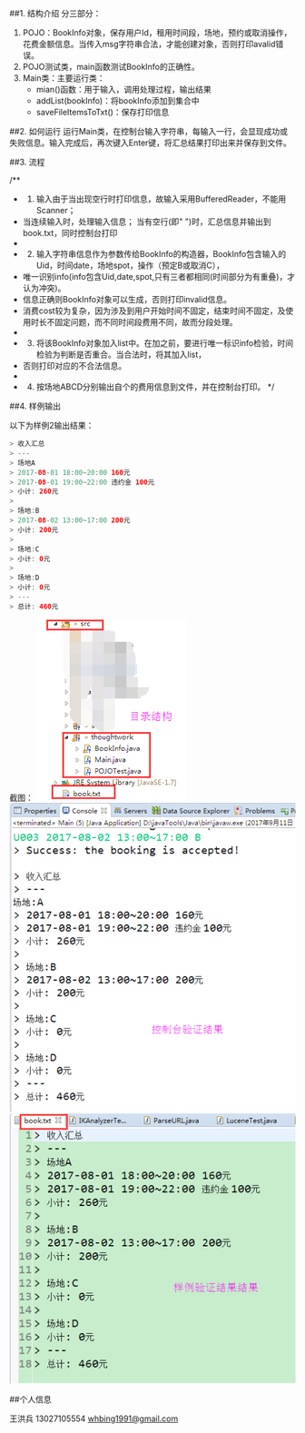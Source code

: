 ##1. 结构介绍
分三部分：
1. POJO：BookInfo对象，保存用户Id，租用时间段，场地，预约或取消操作，花费金额信息。当传入msg字符串合法，才能创建对象，否则打印avalid错误。
2. POJO测试类，main函数测试BookInfo的正确性。
3. Main类：主要运行类：
   - mian()函数：用于输入，调用处理过程，输出结果
   - addList(bookInfo)：将bookInfo添加到集合中
   - saveFileItemsToTxt()：保存打印信息

##2. 如何运行
运行Main类，在控制台输入字符串，每输入一行，会显现成功或失败信息。输入完成后，再次键入Enter键，将汇总结果打印出来并保存到文件。

##3. 流程

/**
 * 1. 输入由于当出现空行时打印信息，故输入采用BufferedReader，不能用Scanner；
 *    当连续输入时，处理输入信息； 当有空行(即" ")时，汇总信息并输出到book.txt，同时控制台打印
 *    
 * 2. 输入字符串信息作为参数传给BookInfo的构造器，BookInfo包含输入的Uid，时间date，场地spot，操作（预定B或取消C），
 *    唯一识别info(info包含Uid,date,spot,只有三者都相同(时间部分为有重叠)，才认为冲突)。
 *    信息正确则BookInfo对象可以生成，否则打印invalid信息。
 *    消费cost较为复杂，因为涉及到用户开始时间不固定，结束时间不固定，及使用时长不固定问题，而不同时间段费用不同，故而分段处理。
 *    
 * 3. 将该BookInfo对象加入list中。在加之前，要进行唯一标识info检验，时间检验为判断是否重合。当合法时，将其加入list，
 *    否则打印对应的不合法信息。
 *    
 * 4. 按场地ABCD分别输出自个的费用信息到文件，并在控制台打印。
 */

##4. 样例输出

以下为样例2输出结果：

```java
> 收入汇总
> ---
> 场地A
> 2017-08-01 18:00~20:00 160元
> 2017-08-01 19:00~22:00 违约金 100元
> 小计: 260元
> 
> 场地:B
> 2017-08-02 13:00~17:00 200元
> 小计: 200元
> 
> 场地:C
> 小计: 0元
> 
> 场地:D
> 小计: 0元
> ---
> 总计: 460元
```
截图：
![](目录结构.png)
![](控制台验证结果.png)
![](文件结果.png)

##个人信息

王洪兵
13027105554
whbing1991@gmail.com
